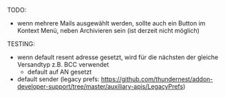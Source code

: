 TODO:
* wenn mehrere Mails ausgewählt werden, sollte auch ein Button im Kontext Menü, neben Archivieren sein (ist derzeit nicht möglich)

TESTING:
* wenn default resent adresse gesetzt, wird für die nächsten der gleiche Versandtyp z.B. BCC verwendet
  * default auf AN gesetzt
* default sender (legacy prefs: https://github.com/thundernest/addon-developer-support/tree/master/auxiliary-apis/LegacyPrefs)